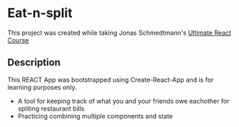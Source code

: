 # Eat-n-split

This project was created while taking Jonas Schmedtmann's [Ultimate React Course](https://www.udemy.com/course/the-ultimate-react-course/)

## Description

This REACT App was bootstrapped using Create-React-App and is for learning purposes only.

- A tool for keeping track of what you and your friends owe eachother for spliting restaurant bills
- Practicing combining multiple components and state
